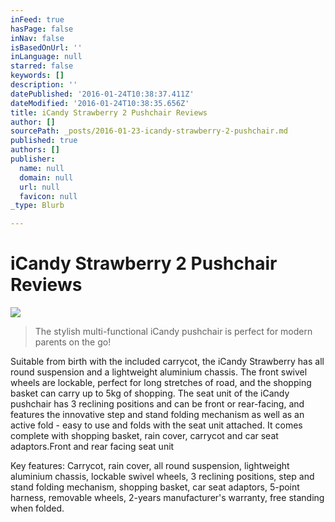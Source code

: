 ```yaml
---
inFeed: true
hasPage: false
inNav: false
isBasedOnUrl: ''
inLanguage: null
starred: false
keywords: []
description: ''
datePublished: '2016-01-24T10:38:37.411Z'
dateModified: '2016-01-24T10:38:35.656Z'
title: iCandy Strawberry 2 Pushchair Reviews
author: []
sourcePath: _posts/2016-01-23-icandy-strawberry-2-pushchair.md
published: true
authors: []
publisher:
  name: null
  domain: null
  url: null
  favicon: null
_type: Blurb

---
```

# iCandy Strawberry 2 Pushchair Reviews
![](https://the-grid-user-content.s3-us-west-2.amazonaws.com/67276a75-d4e9-487e-a7ec-04058a2a5a56.jpg)

> The stylish multi-functional iCandy pushchair is perfect for modern parents on the go! 

Suitable from birth with the included carrycot, the iCandy Strawberry has all round suspension and a lightweight aluminium chassis. The front swivel wheels are lockable, perfect for long stretches of road, and the shopping basket can carry up to 5kg of shopping. The seat unit of the iCandy pushchair has 3 reclining positions and can be front or rear-facing, and features the innovative step and stand folding mechanism as well as an active fold - easy to use and folds with the seat unit attached. It comes complete with shopping basket, rain cover, carrycot and car seat adaptors.Front and rear facing seat unit

Key features: Carrycot, rain cover, all round suspension, lightweight aluminium chassis, lockable swivel wheels, 3 reclining positions, step and stand folding mechanism, shopping basket, car seat adaptors, 5-point harness, removable wheels, 2-years manufacturer's warranty, free standing when folded.
